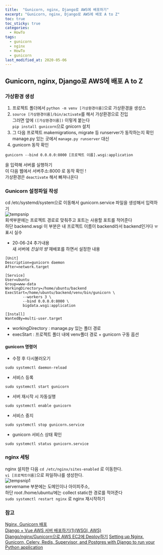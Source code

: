 ```yaml
---
title:  "Gunicorn, nginx, Django로 AWS에 배포하기"
excerpt: "Gunicorn, nginx, Django로 AWS에 배포 A to Z"
toc: true
toc_sticky: true
categories:
  - HowTo
tags:
  - gunicorn
  - nginx
  - HowTo
  - gunicorn
last_modified_at: 2020-05-06
---
```

## Gunicorn, nginx, Django로 AWS에 배포 A to Z  


### 가상환경 생성  
1. 프로젝트 폴더에서 `python -m venv [가상환경이름]`으로 가상환경을 생성스  
2. `source [가상환경이름]/bin/activate`를 해서 가상환경으로 진입  
그러면 앞에 `([가상환경이름])` 이렇게 붙는다  
`pip install gunicorn`으로 gnicorn 설치  
3. 그 다음 프로젝트 makemigrations, migrate 등 runserver가 동작하는지 확인  
manage.py 있는 곳에서 `manage.py runserver` 대신
4. gunicorn 동작 확인  
```
gunicorn --bind 0.0.0.0:8000 [프로젝트 이름].wsgi:application 
```
을 입력해 서버를 실행하기  
이 다음 웹에서 서버주소:8000 로 동작 확인 !  
가상환경은 `deactivate` 해서 빠져나온다  


### Gunicorn 설정파일 작성
cd /etc/systemd/system으로 이동해서 
gunicorn.service 파일을 생성해서 입력하기  
![tempsnip](https://user-images.githubusercontent.com/37270143/80963428-df664600-8e49-11ea-809c-7aeb39b0b2e3.png)  
회색부분에는 프로젝트 경로로 맞춰주고 포트는 사용할 포트를 적어준다  
하단 backend.wsgi 이 부분은 내 프로젝트 이름이 backend라서 backend인거다 ㅠ 표시 실수  
* 20-06-24 추가내용  
  새 서버에 *진실의 방* 재배포를 하면서 설정한 내용  

```
[Unit]
Description=gunicorn daemon
After=network.target

[Service]
User=ubuntu
Group=www-data
WorkingDirectory=/home/ubuntu/backend
ExecStart=/home/ubuntu/backend/venv/bin/gunicorn \
        --workers 3 \
        --bind 0.0.0.0:8000 \
        bigdata.wsgi:application

[Install]
WantedBy=multi-user.target
```

  + workingDirectory : manage.py 있는 폴더 경로  
  + execStart : 프로젝트 폴더 내에 venv폴더 경로 + gunicorn 구동 옵션  

#### gunicorn 명령어
* 수정 후 다시불러오기
```
sudo systemctl daemon-reload
```
* 서비스 등록
```
sudo systemctl start gunicorn
```
* 서버 재시작 시 자동실행
```
sudo systemctl enable gunicorn
```
* 서비스 중지
```
sudo systemctl stop gunicorn.service
```
* gunicorn 서비스 상태 확인
```
sudo systemctl status gunicorn.service
```


### nginx 세팅
nginx 설치한 다음 `cd /etc/nginx/sites-enabled` 로 이동한다.  
`vi [프로젝트이름]`으로 파일하나를 생성한다.  
![tempsnip1](https://user-images.githubusercontent.com/37270143/80963744-8e0a8680-8e4a-11ea-875d-43c57e06ee78.png)  
 servername 부분에는 도메인이나 아이피주소,  
하단 root /home/ubuntu/에는 collect static한 경로를 적어준다  
` sudo systemctl restart nginx ` 로 nginx 재시작하기  


### 참고
[Nginx, Gunicorn 배포](https://wikidocs.net/6601)  
[Django + Vue AWS 서버 배포하기(1)(WSGI, AWS)](https://ahzick.tistory.com/2)  
[Django/nginx/Gunicorn으로 AWS EC2에 Deploy하기](https://post.naver.com/viewer/postView.nhn?volumeNo=26838977&memberNo=33264526)
[Setting up Nginx, Gunicorn, Celery, Redis, Supervisor, and Postgres with Django to run your Python application](https://medium.com/@dwernychukjosh/setting-up-nginx-gunicorn-celery-redis-supervisor-and-postgres-with-django-to-run-your-python-73c8a1c8c1ba)

